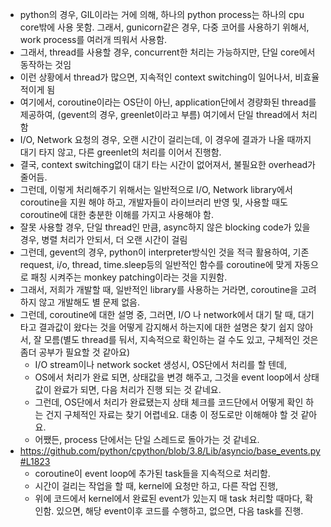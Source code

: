 
- python의 경우, GIL이라는 거에 의해, 하나의 python process는 하나의 cpu core밖에 사용 못함. 그래서, gunicorn같은 경우, 다중 코어를 사용하기 위해서, work process를 여러개 띄워서 사용함.
- 그래서, thread를 사용할 경우, concurrent한 처리는 가능하지만, 단일 core에서 동작하는 것임
- 이런 상황에서 thread가 많으면, 지속적인 context switching이 일어나서, 비효율적이게 됨
- 여기에서, coroutine이라는 OS단이 아닌, application단에서 경량화된 thread를 제공하여, (gevent의 경우, greenlet이라고 부름) 여기에서 단일 thread에서 처리함
- I/O, Network 요청의 경우, 오랜 시간이 걸리는데, 이 경우에 결과가 나올 때까지 대기 타지 않고, 다른 greenlet의 처리를 이어서 진행함.
- 결국, context switching없이 대기 타는 시간이 없어져서, 불필요한 overhead가 줄어듬.
- 그런데, 이렇게 처리해주기 위해서는 일반적으로 I/O, Network library에서 coroutine을 지원 해야 하고, 개발자들이 라이브러리 반영 및, 사용할 때도 coroutine에 대한 충분한 이해를 가지고 사용해야 함.
- 잘못 사용할 경우, 단일 thread인 만큼, async하지 않은 blocking code가 있을 경우, 병렬 처리가 안되서, 더 오랜 시간이 걸림
- 그런데, gevent의 경우, python이 interpreter방식인 것을 적극 활용하여, 기존 request, i/o, thread, time.sleep등의 일반적인 함수를 coroutine에 맞게 자동으로 패칭 시켜주는 monkey patching이라는 것을 지원함.
- 그래서, 저희가 개발할 때, 일반적인 library를 사용하는 거라면, coroutine을 고려하지 않고 개발해도 별 문제 없음.
- 그런데, coroutine에 대한 설명 중, 그러면, I/O 나 network에서 대기 탈 때, 대기타고 결과값이 왔다는 것을 어떻게 감지해서 하는지에 대한 설명은 찾기 쉽지 않아서, 잘 모름(별도 thread를 둬서, 지속적으로 확인하는 걸 수도 있고, 구체적인 것은 좀더 공부가 필요할 것 같아요)
  - I/O stream이나 network socket 생성시, OS단에서 처리를 할 텐데,
  - OS에서 처리가 완료 되면, 상태값을 변경 해주고, 그것을 event loop에서 상태값이 완료가 되면, 다음 처리가 진행 되는 것 같네요.
  - 그런데, OS단에서 처리가 완료됐는지 상태 체크를 코드단에서 어떻게 확인 하는 건지 구체적인 자료는 찾기 어렵네요. 대충 이 정도로만 이해해야 할 것 같아요.
  - 어쨌든, process 단에서는 단일 스레드로 돌아가는 것 같네요. 
- https://github.com/python/cpython/blob/3.8/Lib/asyncio/base_events.py#L1823
  - coroutine이 event loop에 추가된 task들을 지속적으로 처리함.
  - 시간이 걸리는 작업을 할 때, kernel에 요청만 하고, 다른 작업 진행,
  - 위에 코드에서 kernel에서 완료된 event가 있는지 매 task 처리할 때마다, 확인함. 있으면, 해당 event이후 코드를 수행하고, 없으면, 다음 task를 진행.
